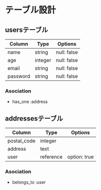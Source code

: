 # テーブル設計

## usersテーブル
| Column   | Type    | Options     |
| -------- | ------- | ----------- |
| name     | string  | null: false |
| age      | integer | null: false |
| email    | string  | null: false |
| password | string  | null: false |

### Asociation
- has_one :address

## addressesテーブル
| Column      | Type      | Options      |
| ----------- | --------- | ------------ |
| postal_code | integer   |              |
| address     | text      |              |
| user        | reference | option: true |

### Asociation
- belongs_to :user
